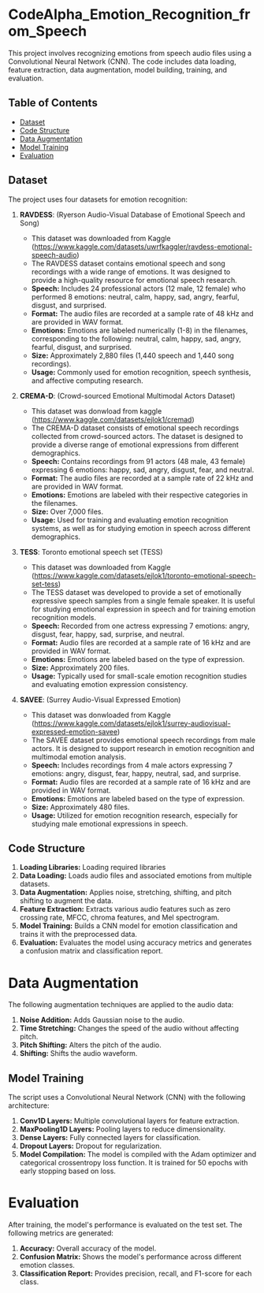 # CodeAlpha_Emotion_Recognition_from_Speech

This project involves recognizing emotions from speech audio files using a Convolutional Neural Network (CNN). The code includes data loading, feature extraction, data augmentation, model building, training, and evaluation. 

## Table of Contents
- [Dataset](#dataset)
- [Code Structure](#code-structure)
- [Data Augmentation](#data-augmentation)
- [Model Training](#model-training)
- [Evaluation](#evaluation)

## Dataset
The project uses four datasets for emotion recognition:
1. **RAVDESS**: (Ryerson Audio-Visual Database of Emotional Speech and Song)
      * This dataset was downloaded from Kaggle (https://www.kaggle.com/datasets/uwrfkaggler/ravdess-emotional-speech-audio)
      * The RAVDESS dataset contains emotional speech and song recordings with a wide range of emotions. It was designed to provide a high-quality resource for emotional speech research.
      * **Speech:** Includes 24 professional actors (12 male, 12 female) who performed 8 emotions: neutral, calm, happy, sad, angry, fearful, disgust, and surprised.
      * **Format:** The audio files are recorded at a sample rate of 48 kHz and are provided in WAV format.
      * **Emotions:** Emotions are labeled numerically (1-8) in the filenames, corresponding to the following: neutral, calm, happy, sad, angry, fearful, disgust, and surprised.
      * **Size:** Approximately 2,880 files (1,440 speech and 1,440 song recordings).
      * **Usage:** Commonly used for emotion recognition, speech synthesis, and affective computing research.

2. **CREMA-D**: (Crowd-sourced Emotional Multimodal Actors Dataset)
    * This dataset was donwload from kaggle (https://www.kaggle.com/datasets/ejlok1/cremad)
    * The CREMA-D dataset consists of emotional speech recordings collected from crowd-sourced actors. The dataset is designed to provide a diverse range of emotional expressions from different demographics.
    * **Speech:** Contains recordings from 91 actors (48 male, 43 female) expressing 6 emotions: happy, sad, angry, disgust, fear, and neutral.
    * **Format:** The audio files are recorded at a sample rate of 22 kHz and are provided in WAV format.
    * **Emotions:** Emotions are labeled with their respective categories in the filenames.
    * **Size:** Over 7,000 files.
    * **Usage:** Used for training and evaluating emotion recognition systems, as well as for studying emotion in speech across different demographics.

   
3. **TESS**: Toronto emotional speech set (TESS)
    * This dataset was downloaded from Kaggle (https://www.kaggle.com/datasets/ejlok1/toronto-emotional-speech-set-tess)
    * The TESS dataset was developed to provide a set of emotionally expressive speech samples from a single female speaker. It is useful for studying emotional expression in speech and for training emotion recognition models.
    * **Speech:** Recorded from one actress expressing 7 emotions: angry, disgust, fear, happy, sad, surprise, and neutral.
    * **Format:** Audio files are recorded at a sample rate of 16 kHz and are provided in WAV format.
    * **Emotions:** Emotions are labeled based on the type of expression.
    * **Size:** Approximately 200 files.
    * **Usage:** Typically used for small-scale emotion recognition studies and evaluating emotion expression consistency.


4. **SAVEE**: (Surrey Audio-Visual Expressed Emotion)
   * This dataset was donwloaded from Kaggle (https://www.kaggle.com/datasets/ejlok1/surrey-audiovisual-expressed-emotion-savee)
   * The SAVEE dataset provides emotional speech recordings from male actors. It is designed to support research in emotion recognition and multimodal emotion analysis.
   * **Speech:** Includes recordings from 4 male actors expressing 7 emotions: angry, disgust, fear, happy, neutral, sad, and surprise.
   * **Format:** Audio files are recorded at a sample rate of 16 kHz and are provided in WAV format.
   * **Emotions:** Emotions are labeled based on the type of expression.
   * **Size:** Approximately 480 files.
   * **Usage:** Utilized for emotion recognition research, especially for studying male emotional expressions in speech.


## Code Structure
1. **Loading Libraries:** Loading required libraries
2.  **Data Loading:** Loads audio files and associated emotions from multiple datasets.
3.  **Data Augmentation:** Applies noise, stretching, shifting, and pitch shifting to augment the data.
4.  **Feature Extraction:** Extracts various audio features such as zero crossing rate, MFCC, chroma features, and Mel spectrogram.
5.  **Model Training:** Builds a CNN model for emotion classification and trains it with the preprocessed data.
6.  **Evaluation:** Evaluates the model using accuracy metrics and generates a confusion matrix and classification report.

# Data Augmentation
The following augmentation techniques are applied to the audio data:
1. **Noise Addition:** Adds Gaussian noise to the audio.
2. **Time Stretching:** Changes the speed of the audio without affecting pitch.
3. **Pitch Shifting:** Alters the pitch of the audio.
4. **Shifting:** Shifts the audio waveform.

## Model Training
The script uses a Convolutional Neural Network (CNN) with the following architecture:
1. **Conv1D Layers:** Multiple convolutional layers for feature extraction.
2. **MaxPooling1D Layers:** Pooling layers to reduce dimensionality.
3. **Dense Layers:** Fully connected layers for classification.
4. **Dropout Layers:** Dropout for regularization.
5. **Model Compilation:** The model is compiled with the Adam optimizer and categorical crossentropy loss function. It is trained for 50 epochs with early stopping based on loss.

# Evaluation
After training, the model's performance is evaluated on the test set. The following metrics are generated:
1. **Accuracy:** Overall accuracy of the model.
2. **Confusion Matrix:** Shows the model's performance across different emotion classes.
3. **Classification Report:** Provides precision, recall, and F1-score for each class.





